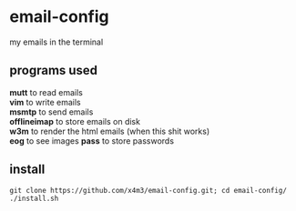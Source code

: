 # email-config
my emails in the terminal

## programs used
**mutt** to read emails  
**vim** to write emails  
**msmtp** to send emails  
**offlineimap** to store emails on disk  
**w3m** to render the html emails (when this shit works)  
**eog** to see images
**pass** to store passwords

## install
```
git clone https://github.com/x4m3/email-config.git; cd email-config/
./install.sh
```
